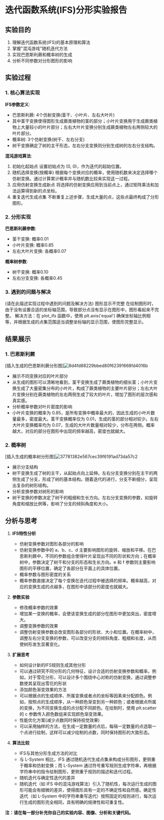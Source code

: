 # 迭代函数系统(IFS)分形实验报告

## 实验目的

1. 理解迭代函数系统(IFS)的基本原理和算法
2. 掌握"混沌游戏"随机迭代方法
3. 实现巴恩斯利蕨和概率树的生成
4. 分析不同参数对分形图形的影响

## 实验过程

### 1. 核心算法实现

**IFS参数定义**:
- 巴恩斯利蕨: 4个仿射变换(茎干、小叶片、左右大叶片)
- 其中茎干变换使得图形生成蕨类植物的茎的部分；小叶片变换用于生成蕨类植物上大量较小的叶片部分；左右大叶片变换分别生成蕨类植物左右两侧较大的叶片部分。
- 概率树: 3个仿射变换(树干、左右分支)
- 树干变换确定了树的主干形态，左右分支变换则分别生成树的左右分支结构。

**混沌游戏算法**:
1. 初始化起始点      设置初始点为 (0, 0)，作为迭代的起始位置。
2. 随机选择变换(按概率)
   根据每个变换对应的概率，使用随机数来决定选择哪个仿射变换。通过计算累计概率并与随机数比较来实现这一过程。
4. 应用仿射变换生成新点
   将选择的仿射变换应用到当前点上，通过矩阵乘法和加法运算得到新的点坐标。
6. 重复迭代生成点集
   不断重复上述步骤，生成大量的点，这些点最终构成了分形图形。
### 2. 分形实现

**巴恩斯利蕨参数**:
- 茎干变换: 概率0.01
- 小叶片变换: 概率0.85
- 左右大叶片变换: 各概率0.07

**概率树参数**:
- 树干变换: 概率0.10
- 左右分支变换: 各概率0.45

### 3. 遇到的问题与解决

(请在此描述实现过程中遇到的问题及解决方法)
图形显示不完整
在绘制图形时，由于没有设置合适的坐标轴范围，导致部分点没有显示在图形中，图形看起来不完整。
解决方法：在 plot_ifs 函数中，使用 plt.axis('equal') 确保坐标轴比例相等，并根据生成的点集范围适当调整坐标轴的显示范围，使图形完整显示。
## 结果展示

### 1. 巴恩斯利蕨

[插入生成的巴恩斯利蕨分形图]![8d4fd88229bbed80f62391668fd4016b](https://github.com/user-attachments/assets/3334f583-27f8-46a8-adb9-45e2d1c16b20)

- 展示不同变换对应的叶片部分
- 从生成的图形可以清晰地看到，茎干变换生成了蕨类植物的细长茎；小叶片变换生成了大量密集分布的小叶片，构成了蕨类植物的主要叶片部分；左右大叶片变换分别在蕨类植物的左右两侧生成了较大的叶片，增加了图形的层次感和真实感。
- 分析概率参数对叶片密度的影响
- 小叶片变换的概率为 0.85，是所有变换中概率最大的，因此生成的小叶片数量最多，密度最大。茎干变换概率仅为 0.01，生成的茎的部分相对较少。左右大叶片变换概率均为 0.07，生成的大叶片数量相对较少，分布在两侧。概率越大，对应的部分在图形中出现的频率越高，密度也就越大。

### 2. 概率树 
[插入生成的概率树分形图]![37781382e567cec39f6191ad73da57c2](https://github.com/user-attachments/assets/018a25bd-31b5-44ec-81c2-d505be1c89ba)

- 展示分支结构
- 树干变换生成了树的主干，从起始点向上延伸。左右分支变换分别在主干的两侧生成了分支，形成了树的基本结构。随着迭代的进行，分支不断细分，呈现出复杂的树形结构。
- 分析变换参数对树形的影响
- 树干变换的参数决定了树干的粗细和生长方向。左右分支变换的参数，如旋转角度和缩放比例等，影响了分支的倾斜角度和大小。

## 分析与思考

1. **IFS特性分析**
   - 仿射变换参数对图形各部分的影响
   - 仿射变换参数中的 a、b、c、d 主要影响图形的旋转、缩放和平移。在巴恩斯利蕨中，不同的参数组合使得叶片呈现出不同的形状和方向；在概率树中，参数决定了树干和分支的形态和生长方向。e 和 f 参数则主要影响图形的平移位置，确定了各部分在平面上的具体位置。
   - 概率参数与图形密度的关系
   - 概率参数直接决定了每个变换在迭代过程中被选择的频率。概率越高，对应的变换生成的点越多，在图形中该部分的密度也就越大。

2. **参数实验**
   - 修改概率参数的效果
   - 增加某一变换的概率，会使该变换生成的部分在图形中更加突出，密度增大。
   - 调整变换参数的效果
   - 调整仿射变换参数会改变图形各部分的形状、大小和位置。在概率树中，调整左右分支变换的参数，可以改变分支的倾斜角度、粗细和长度，从而使树形发生显著变化。

3. **扩展思考**
   - 如何设计新的IFS规则生成其他分形
   - 可以通过研究不同分形的几何特征，设计合适的仿射变换参数和概率。例如，对于雪花分形，可以设计多个围绕中心对称的仿射变换，通过调整参数使其呈现出雪花的形状
   - 添加颜色渐变效果的方法
   - 可以根据点的生成顺序、所属变换或者点的坐标等因素来分配颜色。例如，按照点的生成顺序，从一种颜色渐变到另一种颜色；或者根据点所属的变换，为不同变换生成的点分配不同颜色。在绘制时，使用 plt.scatter 的 c 参数传入颜色数组来实现颜色渐变效果。
   - 性能优化方案(减少点数同时保持视觉效果)
   - 可以采用抽样的方法，在生成一定数量的点后，每隔一定数量的点选取一个点进行绘制，这样可以减少绘制的点数，同时保持图形的大致形态。
4. **算法比较**
   - IFS与其他分形生成方法的对比
   - 与 L-System 相比，IFS 通过随机迭代生成点集来构成分形图形，更侧重于概率和仿射变换；而 L-System 通过符号重写规则生成字符串，再根据字符串中的指令绘制图形，更侧重于规则的描述和迭代过程。
   - 随机迭代与确定性迭代的差异
   - 随机迭代（如 IFS 中的混沌游戏算法）引入了随机性，每次运行生成的图形可能会有细微的差异，使得图形具有一定的不确定性和自然感。确定性迭代（如 L-System 中的字符串重写迭代）按照固定的规则进行，每次运行生成的图形完全相同，具有明确的规律性和可重复性。

**注：请在每一部分补充你自己的实验内容、图像、分析和关键代码。**
